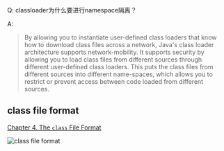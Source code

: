 Q: classloader为什么要进行namespace隔离？

A: 

> By allowing you to instantiate user-defined class loaders that know how to download class files across a network, Java's class loader architecture supports network-mobility. It supports security by allowing you to load class files from different sources through different user-defined class loaders. This puts the class files from different sources into different name-spaces, which allows you to restrict or prevent access between code loaded from different sources.



## class file format

[Chapter 4. The `class` File Format](https://docs.oracle.com/javase/specs/jvms/se8/html/jvms-4.html#jvms-4.7)

![class file format](https://user-images.githubusercontent.com/2216435/285096072-36305922-a3c5-40ba-903d-dd31c7dd091c.png)


